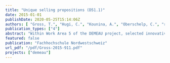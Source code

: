 ```yaml
---
title: "Unique selling propositions (D51.1)"
date: 2015-01-01
publishDate: 2020-05-25T15:14:06Z
authors: [ "Gross, T.", "Hugi, C.", "Kounina, A.", "Oberschelp, C.", "remy", "Wencki, K." ]
publication_types: ["4"]
abstract: "Within Work Area 5 of the DEMEAU project, selected innovative technologies and tools for emerging contaminants removal and monitoring are assessed in their environmental and economic benefits and impacts by using life-cycle based tools such as environmental Life Cycle Assessment (LCA) and economic Life Cycle Costing (LCC). Six case studies were assessed to quantify their environmental and economic profiles and formulate unique selling propositions to promote market uptake and implementation. These case studies include managed aquifer recharge for groundwater replenishment or for drinking water production in combination with advanced oxidation process, hybrid ceramic membrane filtration with powdered activated carbon for tertiary wastewater treatment, automatic neural net control systems to optimize membrane operation, ozonation of wastewater treatment plant effluent, and bioassays as screening tool for water quality monitoring. This report summarizes the study layout, input data, and results of LCA and LCC for all case studies and indicates unique selling propositions based on the outcomes of the assessment."
featured: false
publication: "Fachhochschule Nordwestschweiz"
url_pdf: "/pdf/Gross-2015-911.pdf"
projects: ["demeau"]
---
```


